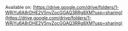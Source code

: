 Available on: [https://drive.google.com/drive/folders/1-WRjYu6A8rDHE2V5nyZocGGAQ3RRg8XM?usp=sharing](https://drive.google.com/drive/folders/1-WRjYu6A8rDHE2V5nyZocGGAQ3RRg8XM?usp=sharing)